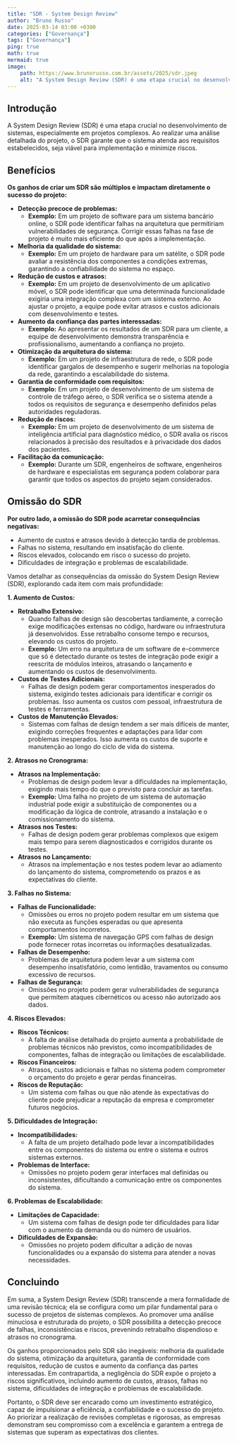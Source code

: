 ```yaml
---
title: "SDR - System Design Review"
author: "Bruno Russo"
date: 2025-03-14 03:00 +0300
categories: ["Governança"]
tags: ["Governança"]
ping: true
math: true
mermaid: true
image: 
    path: https://www.brunorusso.com.br/assets/2025/sdr.jpeg
    alt: "A System Design Review (SDR) é uma etapa crucial no desenvolvimento de sistemas, especialmente em projetos complexos. Ao realizar uma análise detalhada do projeto, o SDR garante que o sistema atenda aos requisitos estabelecidos, seja viável para implementação e minimize riscos."
---
```


## Introdução

A System Design Review (SDR) é uma etapa crucial no desenvolvimento de sistemas, especialmente em projetos complexos. Ao realizar uma análise detalhada do projeto, o SDR garante que o sistema atenda aos requisitos estabelecidos, seja viável para implementação e minimize riscos.

## Benefícios

**Os ganhos de criar um SDR são múltiplos e impactam diretamente o sucesso do projeto:**

* **Detecção precoce de problemas:**
    * **Exemplo:** Em um projeto de software para um sistema bancário online, o SDR pode identificar falhas na arquitetura que permitiriam vulnerabilidades de segurança. Corrigir essas falhas na fase de projeto é muito mais eficiente do que após a implementação.
* **Melhoria da qualidade do sistema:**
    * **Exemplo:** Em um projeto de hardware para um satélite, o SDR pode avaliar a resistência dos componentes a condições extremas, garantindo a confiabilidade do sistema no espaço.
* **Redução de custos e atrasos:**
    * **Exemplo:** Em um projeto de desenvolvimento de um aplicativo móvel, o SDR pode identificar que uma determinada funcionalidade exigiria uma integração complexa com um sistema externo. Ao ajustar o projeto, a equipe pode evitar atrasos e custos adicionais com desenvolvimento e testes.
* **Aumento da confiança das partes interessadas:**
    * **Exemplo:** Ao apresentar os resultados de um SDR para um cliente, a equipe de desenvolvimento demonstra transparência e profissionalismo, aumentando a confiança no projeto.
* **Otimização da arquitetura do sistema:**
    * **Exemplo:** Em um projeto de infraestrutura de rede, o SDR pode identificar gargalos de desempenho e sugerir melhorias na topologia da rede, garantindo a escalabilidade do sistema.
* **Garantia de conformidade com requisitos:**
    * **Exemplo:** Em um projeto de desenvolvimento de um sistema de controle de tráfego aéreo, o SDR verifica se o sistema atende a todos os requisitos de segurança e desempenho definidos pelas autoridades reguladoras.
* **Redução de riscos:**
    * **Exemplo:** Em um projeto de desenvolvimento de um sistema de inteligência artificial para diagnóstico médico, o SDR avalia os riscos relacionados à precisão dos resultados e à privacidade dos dados dos pacientes.
* **Facilitação da comunicação:**
    * **Exemplo:** Durante um SDR, engenheiros de software, engenheiros de hardware e especialistas em segurança podem colaborar para garantir que todos os aspectos do projeto sejam considerados.


## Omissão do SDR

**Por outro lado, a omissão do SDR pode acarretar consequências negativas:**

* Aumento de custos e atrasos devido à detecção tardia de problemas.
* Falhas no sistema, resultando em insatisfação do cliente.
* Riscos elevados, colocando em risco o sucesso do projeto.
* Dificuldades de integração e problemas de escalabilidade.


Vamos detalhar as consequências da omissão do System Design Review (SDR), explorando cada item com mais profundidade:

**1. Aumento de Custos:**

* **Retrabalho Extensivo:**
    * Quando falhas de design são descobertas tardiamente, a correção exige modificações extensas no código, hardware ou infraestrutura já desenvolvidos. Esse retrabalho consome tempo e recursos, elevando os custos do projeto.
    * **Exemplo:** Um erro na arquitetura de um software de e-commerce que só é detectado durante os testes de integração pode exigir a reescrita de módulos inteiros, atrasando o lançamento e aumentando os custos de desenvolvimento.
* **Custos de Testes Adicionais:**
    * Falhas de design podem gerar comportamentos inesperados do sistema, exigindo testes adicionais para identificar e corrigir os problemas. Isso aumenta os custos com pessoal, infraestrutura de testes e ferramentas.
* **Custos de Manutenção Elevados:**
    * Sistemas com falhas de design tendem a ser mais difíceis de manter, exigindo correções frequentes e adaptações para lidar com problemas inesperados. Isso aumenta os custos de suporte e manutenção ao longo do ciclo de vida do sistema.

**2. Atrasos no Cronograma:**

* **Atrasos na Implementação:**
    * Problemas de design podem levar a dificuldades na implementação, exigindo mais tempo do que o previsto para concluir as tarefas.
    * **Exemplo:** Uma falha no projeto de um sistema de automação industrial pode exigir a substituição de componentes ou a modificação da lógica de controle, atrasando a instalação e o comissionamento do sistema.
* **Atrasos nos Testes:**
    * Falhas de design podem gerar problemas complexos que exigem mais tempo para serem diagnosticados e corrigidos durante os testes.
* **Atrasos no Lançamento:**
    * Atrasos na implementação e nos testes podem levar ao adiamento do lançamento do sistema, comprometendo os prazos e as expectativas do cliente.

**3. Falhas no Sistema:**

* **Falhas de Funcionalidade:**
    * Omissões ou erros no projeto podem resultar em um sistema que não executa as funções esperadas ou que apresenta comportamentos incorretos.
    * **Exemplo:** Um sistema de navegação GPS com falhas de design pode fornecer rotas incorretas ou informações desatualizadas.
* **Falhas de Desempenho:**
    * Problemas de arquitetura podem levar a um sistema com desempenho insatisfatório, como lentidão, travamentos ou consumo excessivo de recursos.
* **Falhas de Segurança:**
    * Omissões no projeto podem gerar vulnerabilidades de segurança que permitem ataques cibernéticos ou acesso não autorizado aos dados.

**4. Riscos Elevados:**

* **Riscos Técnicos:**
    * A falta de análise detalhada do projeto aumenta a probabilidade de problemas técnicos não previstos, como incompatibilidades de componentes, falhas de integração ou limitações de escalabilidade.
* **Riscos Financeiros:**
    * Atrasos, custos adicionais e falhas no sistema podem comprometer o orçamento do projeto e gerar perdas financeiras.
* **Riscos de Reputação:**
    * Um sistema com falhas ou que não atende às expectativas do cliente pode prejudicar a reputação da empresa e comprometer futuros negócios.

**5. Dificuldades de Integração:**

* **Incompatibilidades:**
    * A falta de um projeto detalhado pode levar a incompatibilidades entre os componentes do sistema ou entre o sistema e outros sistemas externos.
* **Problemas de Interface:**
    * Omissões no projeto podem gerar interfaces mal definidas ou inconsistentes, dificultando a comunicação entre os componentes do sistema.

**6. Problemas de Escalabilidade:**

* **Limitações de Capacidade:**
    * Um sistema com falhas de design pode ter dificuldades para lidar com o aumento da demanda ou do número de usuários.
* **Dificuldades de Expansão:**
    * Omissões no projeto podem dificultar a adição de novas funcionalidades ou a expansão do sistema para atender a novas necessidades.


## Concluindo

Em suma, a System Design Review (SDR) transcende a mera formalidade de uma revisão técnica; ela se configura como um pilar fundamental para o sucesso de projetos de sistemas complexos. Ao promover uma análise minuciosa e estruturada do projeto, o SDR possibilita a detecção precoce de falhas, inconsistências e riscos, prevenindo retrabalho dispendioso e atrasos no cronograma.

Os ganhos proporcionados pelo SDR são inegáveis: melhoria da qualidade do sistema, otimização da arquitetura, garantia de conformidade com requisitos, redução de custos e aumento da confiança das partes interessadas. Em contrapartida, a negligência do SDR expõe o projeto a riscos significativos, incluindo aumento de custos, atrasos, falhas no sistema, dificuldades de integração e problemas de escalabilidade.

Portanto, o SDR deve ser encarado como um investimento estratégico, capaz de impulsionar a eficiência, a confiabilidade e o sucesso do projeto. Ao priorizar a realização de revisões completas e rigorosas, as empresas demonstram seu compromisso com a excelência e garantem a entrega de sistemas que superam as expectativas dos clientes.
